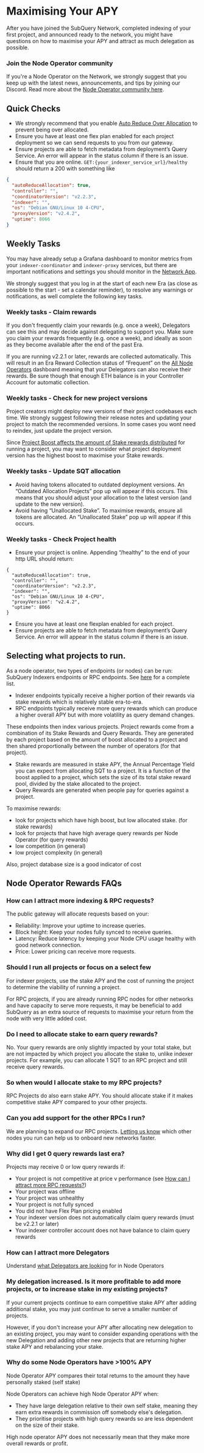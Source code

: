 # Maximising Your APY

After you have joined the SubQuery Network, completed indexing of your first project, and announced ready to the network, you might have questions on how to maximise your APY and attract as much delegation as possible.

### Join the Node Operator community

If you're a Node Operator on the Network, we strongly suggest that you keep up with the latest news, announcements, and tips by joining our Discord. Read more about the [Node Operator community here](../community.md#join-the-node-operator-community).

## Quick Checks

- We strongly recommend that you enable [Auto Reduce Over Allocation](./stake.md#automatically-reduce-over-allocation) to prevent being over allocated.
- Ensure you have at least one flex plan enabled for each project deployment so we can send requests to you from our gateway.
- Ensure projects are able to fetch metadata from deployment’s Query Service. An error will appear in the status column if there is an issue.
- Ensure that you are online. `GET:{your_indexer_service_url}/healthy` should return a 200 with something like

```json
{
  "autoReduceAllocation": true,
  "controller": "",
  "coordinatorVersion": "v2.2.3",
  "indexer": "",
  "os": "Debian GNU/Linux 10 4-CPU",
  "proxyVersion": "v2.4.2",
  "uptime": 8066
}
```

## Weekly Tasks

You may have already setup a Grafana dashboard to monitor metrics from your `indexer-coordinator` and `indexer-proxy` services, but there are important notifications and settings you should monitor in the [Network App](https://app.subquery.network/).

We strongly suggest that you log in at the start of each new Era (as close as possible to the start - set a calendar reminder), to resolve any warnings or notifications, as well complete the following key tasks.

### Weekly tasks - Claim rewards

If you don't frequently claim your rewards (e.g. once a week), Delegators can see this and may decide against delegating to support you. Make sure you claim your rewards frequently (e.g. once a week), and ideally as soon as they become available after the end of the past Era.

If you are running v2.2.1 or later, rewards are collected automatically. This will result in an Era Reward Collection status of “Frequent” on the [All Node Operators](https://app.subquery.network/indexer/all-indexers) dashboard meaning that your Delegators can also receive their rewards. Be sure though that enough ETH balance is in your Controller Account for automatic collection.

### Weekly tasks - Check for new project versions

Project creators might deploy new versions of their project codebases each time. We strongly suggest following their release notes and updating your project to match the recommended versions. In some cases you wont need to reindex, just update the project version.

Since [Project Boost affects the amount of Stake rewards distributed](../introduction/reward-distribution.md#stake-rewards) for running a project, you may want to consider what project deployment version has the highest boost to maximise your Stake rewards.

### Weekly tasks - Update SQT allocation

- Avoid having tokens allocated to outdated deployment versions. An “Outdated Allocation Projects” pop up will appear if this occurs. This means that you should adjust your allocation to the latest version (and update to the new version).
- Avoid having “Unallocated Stake”. To maximise rewards, ensure all tokens are allocated. An “Unallocated Stake” pop up will appear if this occurs.

### Weekly tasks - Check Project health

- Ensure your project is online. Appending “/healthy” to the end of your http URL should return:

```
{
  "autoReduceAllocation": true,
  "controller": "",
  "coordinatorVersion": "v2.2.3",
  "indexer": "",
  "os": "Debian GNU/Linux 10 4-CPU",
  "proxyVersion": "v2.4.2",
  "uptime": 8066
}
```

- Ensure you have at least one flexplan enabled for each project.
- Ensure projects are able to fetch metadata from deployment’s Query Service. An error will appear in the status column if there is an issue.

## Selecting what projects to run.

As a node operator, two types of endpoints (or nodes) can be run: SubQuery Indexers endpoints or RPC endpoints. See [here](https://app.subquery.network/explorer/home) for a complete list.

- Indexer endpoints typically receive a higher portion of their rewards via stake rewards which is relatively stable era-to-era.
- RPC endpoints typically receive more query rewards which can produce a higher overall APY but with more volatility as query demand changes.

These endpoints then index various projects. Project rewards come from a combination of its Stake Rewards and Query Rewards. They are generated by each project based on the amount of boost allocated to a project and then shared proportionally between the number of operators (for that project).

- Stake rewards are measured in stake APY, the Annual Percentage Yield you can expect from allocating SQT to a project. It is a function of the boost applied to a project, which sets the size of its total stake reward pool, divided by the stake allocated to the project.
- Query Rewards are generated when people pay for queries against a project.

To maximise rewards:

- look for projects which have high boost, but low allocated stake. (for stake rewards)
- look for projects that have high average query rewards per Node Operator (for query rewards)
- low competition (in general)
- low project complexity (in general)

Also, project database size is a good indicator of cost

## Node Operator Rewards FAQs

### How can I attract more indexing & RPC requests?

The public gateway will allocate requests based on your:

- Reliability: Improve your uptime to increase queries.
- Block height: Keep your nodes fully synced to receive queries.
- Latency: Reduce latency by keeping your Node CPU usage healthy with good network connection.
- Price: Lower pricing can receive more requests.

### Should I run all projects or focus on a select few

For indexer projects, use the stake APY and the cost of running the project to determine the viability of running a project.

For RPC projects, if you are already running RPC nodes for other networks and have capacity to serve more requests, it may be beneficial to add SubQuery as an extra source of requests to maximise your return from the node with very little added cost.

### Do I need to allocate stake to earn query rewards?

No. Your query rewards are only slightly impacted by your total stake, but are not impacted by which project you allocate the stake to, unlike indexer projects. For example, you can allocate 1 SQT to an RPC project and still receive query rewards.

### So when would I allocate stake to my RPC projects?

RPC Projects do also earn stake APY. You should allocate stake if it makes competitive stake APY compared to your other projects.

### Can you add support for the other RPCs I run?

We are planning to expand our RPC projects. [Letting us know](https://subquery.network/contact) which other nodes you run can help us to onboard new networks faster.

### Why did I get 0 query rewards last era?

Projects may receive 0 or low query rewards if:

- Your project is not competitive at price v performance (see [How can I attract more RPC requests?](#how-can-i-attract-more-rpc-requests))
- Your project was offline
- Your project was unhealthy
- Your project is not fully synced
- You did not have Flex Plan pricing enabled
- Your indexer version does not automatically claim query rewards (must be v2.2.1 or later)
- Your indexer controller account does not have balance to claim query rewards

### How can I attract more Delegators

Understand [what Delegators are looking](./rewards.md#how-to-select-what-node-operators-to-delegate-to) for in Node Operators

### My delegation increased. Is it more profitable to add more projects, or to increase stake in my existing projects?

If your current projects continue to earn competitive stake APY after adding additional stake, you may just continue to serve a smaller number of projects.

However, if you don't increase your APY after allocating new delegation to an existing project, you may want to consider expanding operations with the new Delegation and adding other new projects that are returning higher stake APY and rebalancing your stake.

### Why do some Node Operators have >100% APY

Node Operator APY compares their total returns to the amount they have personally staked (self stake)

Node Operators can achieve high Node Operator APY when:

- They have large delegation relative to their own self stake, meaning they earn extra rewards in commission off somebody else's delegation.
- They prioritise projects with high query rewards so are less dependent on the size of their stake.

High node operator APY does not necessarily mean that they make more overall rewards or profit.
